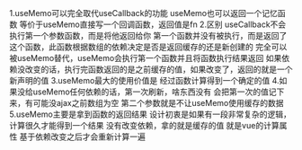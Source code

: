 1.useMemo可以完全取代useCallback的功能
    useMemo也可以返回一个记忆函数
        等价于useMemo直接写一个回调函数，返回值是fn
2.区别
    useCallback不会执行第一个参数函数，而是将他返回给你
        第一个函数并没有被执行，而是返回了这个函数，此函数根据数组的依赖决定是否是返回缓存的还是新创建的
    完全可以被useMemo替代，useMemo会执行第一个函数并且将函数执行结果返回
        如果依赖没改变的话，执行完函数返回的是之前缓存的值，如果改变了，返回的就是一个新声明的值
3.useMemo最大的使用价值是
    经过函数计算得到一个确定的值
4.如果没给useMemo任何依赖的话，第一次刷新，啥东西没有
    会把第一次的值记下来，有可能没ajax之前数组为空
    第二个参数就是不让useMemo使用缓存的数据
5.useMemo主要是拿到函数的返回结果
    设计初衷是如果有一段非常复杂的逻辑，计算很久才能得到一个结果
        没有改变依赖，拿的就是缓存的值
    就是vue的计算属性
        基于依赖改变之后才会重新计算一遍